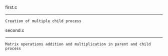 first.c 
______________
	
	Creation of multiple child process

second.c
___________________
	
	Matrix operations addition and multiplication in parent and child process
